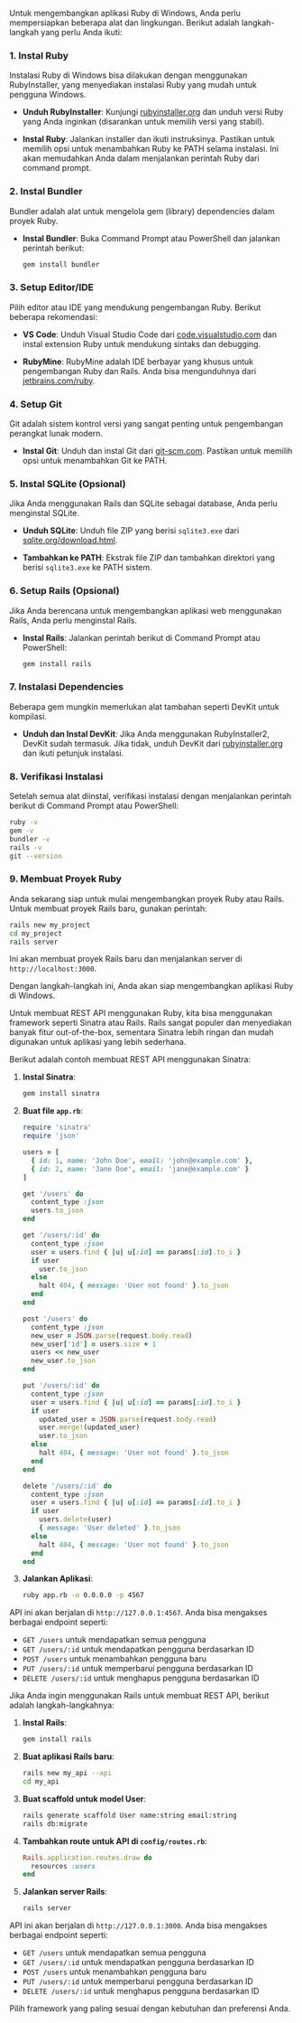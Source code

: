 Untuk mengembangkan aplikasi Ruby di Windows, Anda perlu mempersiapkan beberapa alat dan lingkungan. Berikut adalah langkah-langkah yang perlu Anda ikuti:

### 1. Instal Ruby
Instalasi Ruby di Windows bisa dilakukan dengan menggunakan RubyInstaller, yang menyediakan instalasi Ruby yang mudah untuk pengguna Windows.

- **Unduh RubyInstaller**:
  Kunjungi [rubyinstaller.org](https://rubyinstaller.org/) dan unduh versi Ruby yang Anda inginkan (disarankan untuk memilih versi yang stabil).

- **Instal Ruby**:
  Jalankan installer dan ikuti instruksinya. Pastikan untuk memilih opsi untuk menambahkan Ruby ke PATH selama instalasi. Ini akan memudahkan Anda dalam menjalankan perintah Ruby dari command prompt.

### 2. Instal Bundler
Bundler adalah alat untuk mengelola gem (library) dependencies dalam proyek Ruby.

- **Instal Bundler**:
  Buka Command Prompt atau PowerShell dan jalankan perintah berikut:
  ```sh
  gem install bundler
  ```

### 3. Setup Editor/IDE
Pilih editor atau IDE yang mendukung pengembangan Ruby. Berikut beberapa rekomendasi:

- **VS Code**:
  Unduh Visual Studio Code dari [code.visualstudio.com](https://code.visualstudio.com/) dan instal extension Ruby untuk mendukung sintaks dan debugging.

- **RubyMine**:
  RubyMine adalah IDE berbayar yang khusus untuk pengembangan Ruby dan Rails. Anda bisa mengunduhnya dari [jetbrains.com/ruby](https://www.jetbrains.com/ruby/).

### 4. Setup Git
Git adalah sistem kontrol versi yang sangat penting untuk pengembangan perangkat lunak modern.

- **Instal Git**:
  Unduh dan instal Git dari [git-scm.com](https://git-scm.com/). Pastikan untuk memilih opsi untuk menambahkan Git ke PATH.

### 5. Instal SQLite (Opsional)
Jika Anda menggunakan Rails dan SQLite sebagai database, Anda perlu menginstal SQLite.

- **Unduh SQLite**:
  Unduh file ZIP yang berisi `sqlite3.exe` dari [sqlite.org/download.html](https://www.sqlite.org/download.html).

- **Tambahkan ke PATH**:
  Ekstrak file ZIP dan tambahkan direktori yang berisi `sqlite3.exe` ke PATH sistem.

### 6. Setup Rails (Opsional)
Jika Anda berencana untuk mengembangkan aplikasi web menggunakan Rails, Anda perlu menginstal Rails.

- **Instal Rails**:
  Jalankan perintah berikut di Command Prompt atau PowerShell:
  ```sh
  gem install rails
  ```

### 7. Instalasi Dependencies
Beberapa gem mungkin memerlukan alat tambahan seperti DevKit untuk kompilasi.

- **Unduh dan Instal DevKit**:
  Jika Anda menggunakan RubyInstaller2, DevKit sudah termasuk. Jika tidak, unduh DevKit dari [rubyinstaller.org](https://rubyinstaller.org/) dan ikuti petunjuk instalasi.

### 8. Verifikasi Instalasi
Setelah semua alat diinstal, verifikasi instalasi dengan menjalankan perintah berikut di Command Prompt atau PowerShell:

```sh
ruby -v
gem -v
bundler -v
rails -v
git --version
```

### 9. Membuat Proyek Ruby
Anda sekarang siap untuk mulai mengembangkan proyek Ruby atau Rails. Untuk membuat proyek Rails baru, gunakan perintah:

```sh
rails new my_project
cd my_project
rails server
```

Ini akan membuat proyek Rails baru dan menjalankan server di `http://localhost:3000`.

Dengan langkah-langkah ini, Anda akan siap mengembangkan aplikasi Ruby di Windows.

Untuk membuat REST API menggunakan Ruby, kita bisa menggunakan framework seperti Sinatra atau Rails. Rails sangat populer dan menyediakan banyak fitur out-of-the-box, sementara Sinatra lebih ringan dan mudah digunakan untuk aplikasi yang lebih sederhana.

Berikut adalah contoh membuat REST API menggunakan Sinatra:

1. **Instal Sinatra**:
   ```sh
   gem install sinatra
   ```

2. **Buat file `app.rb`**:
   ```ruby
   require 'sinatra'
   require 'json'

   users = [
     { id: 1, name: 'John Doe', email: 'john@example.com' },
     { id: 2, name: 'Jane Doe', email: 'jane@example.com' }
   ]

   get '/users' do
     content_type :json
     users.to_json
   end

   get '/users/:id' do
     content_type :json
     user = users.find { |u| u[:id] == params[:id].to_i }
     if user
       user.to_json
     else
       halt 404, { message: 'User not found' }.to_json
     end
   end

   post '/users' do
     content_type :json
     new_user = JSON.parse(request.body.read)
     new_user['id'] = users.size + 1
     users << new_user
     new_user.to_json
   end

   put '/users/:id' do
     content_type :json
     user = users.find { |u| u[:id] == params[:id].to_i }
     if user
       updated_user = JSON.parse(request.body.read)
       user.merge!(updated_user)
       user.to_json
     else
       halt 404, { message: 'User not found' }.to_json
     end
   end

   delete '/users/:id' do
     content_type :json
     user = users.find { |u| u[:id] == params[:id].to_i }
     if user
       users.delete(user)
       { message: 'User deleted' }.to_json
     else
       halt 404, { message: 'User not found' }.to_json
     end
   end
   ```

3. **Jalankan Aplikasi**:
   ```sh
   ruby app.rb -o 0.0.0.0 -p 4567
   ```

API ini akan berjalan di `http://127.0.0.1:4567`. Anda bisa mengakses berbagai endpoint seperti:
- `GET /users` untuk mendapatkan semua pengguna
- `GET /users/:id` untuk mendapatkan pengguna berdasarkan ID
- `POST /users` untuk menambahkan pengguna baru
- `PUT /users/:id` untuk memperbarui pengguna berdasarkan ID
- `DELETE /users/:id` untuk menghapus pengguna berdasarkan ID

Jika Anda ingin menggunakan Rails untuk membuat REST API, berikut adalah langkah-langkahnya:

1. **Instal Rails**:
   ```sh
   gem install rails
   ```

2. **Buat aplikasi Rails baru**:
   ```sh
   rails new my_api --api
   cd my_api
   ```

3. **Buat scaffold untuk model User**:
   ```sh
   rails generate scaffold User name:string email:string
   rails db:migrate
   ```

4. **Tambahkan route untuk API di `config/routes.rb`**:
   ```ruby
   Rails.application.routes.draw do
     resources :users
   end
   ```

5. **Jalankan server Rails**:
   ```sh
   rails server
   ```

API ini akan berjalan di `http://127.0.0.1:3000`. Anda bisa mengakses berbagai endpoint seperti:
- `GET /users` untuk mendapatkan semua pengguna
- `GET /users/:id` untuk mendapatkan pengguna berdasarkan ID
- `POST /users` untuk menambahkan pengguna baru
- `PUT /users/:id` untuk memperbarui pengguna berdasarkan ID
- `DELETE /users/:id` untuk menghapus pengguna berdasarkan ID

Pilih framework yang paling sesuai dengan kebutuhan dan preferensi Anda.